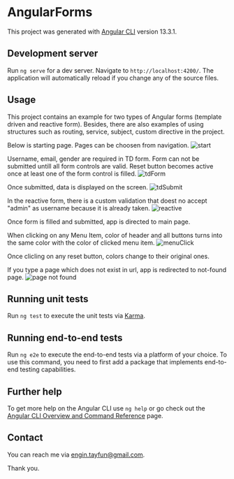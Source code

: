 # AngularForms

This project was generated with [Angular CLI](https://github.com/angular/angular-cli) version 13.3.1.

## Development server

Run `ng serve` for a dev server. Navigate to `http://localhost:4200/`. The application will automatically reload if you change any of the source files.

## Usage

This project contains an example for two types of Angular forms (template driven and reactive form). Besides, there are also examples of using structures such as routing, service, subject, custom directive in the project.

Below is starting page. Pages can be choosen from navigation.
![start](https://user-images.githubusercontent.com/71972947/173202052-692a3caa-2a36-49e3-b15b-ba20f5a9fcb3.PNG)

Username, email, gender are required in TD form. Form can not be submitted untill all form controls are valid. Reset button becomes active once at least one of the form control is filled.
![tdForm](https://user-images.githubusercontent.com/71972947/173202061-41a92134-0598-4d1c-b954-1555fdfc907e.PNG)

Once submitted, data is displayed on the screen.
![tdSubmit](https://user-images.githubusercontent.com/71972947/173202071-19a8d116-942b-4d2d-a762-343de5bffa1b.PNG)

In the reactive form, there is a custom validation that doest no accept "admin" as username because it is already taken.
![reactive](https://user-images.githubusercontent.com/71972947/173202083-73a70b02-4b61-4035-ac21-affde8cbedd6.PNG)

Once form is filled and submitted, app is directed to main page.

When clicking on any Menu Item, color of header and all buttons turns into the same color with the color of clicked menu item.
![menuClick](https://user-images.githubusercontent.com/71972947/173202094-0936dad6-f4e0-4d64-a0a7-5c567704dc9d.PNG)

Once clicling on any reset button, colors change to their original ones.

If you type a page which does not exist in url, app is redirected to not-found page.
![page not found](https://user-images.githubusercontent.com/71972947/173202112-769ec6ca-4e11-433a-a1d3-c48536731e02.PNG)

## Running unit tests

Run `ng test` to execute the unit tests via [Karma](https://karma-runner.github.io).

## Running end-to-end tests

Run `ng e2e` to execute the end-to-end tests via a platform of your choice. To use this command, you need to first add a package that implements end-to-end testing capabilities.

## Further help

To get more help on the Angular CLI use `ng help` or go check out the [Angular CLI Overview and Command Reference](https://angular.io/cli) page.

## Contact

You can reach me via engin.tayfun@gmail.com.

Thank you.
